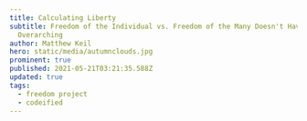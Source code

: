 ```yaml
---
title: Calculating Liberty
subtitle: Freedom of the Individual vs. Freedom of the Many Doesn't Have to Be
  Overarching
author: Matthew Keil
hero: static/media/autumnclouds.jpg
prominent: true
published: 2021-05-21T03:21:35.588Z
updated: true
tags:
  - freedom project
  - codeified
---
```

